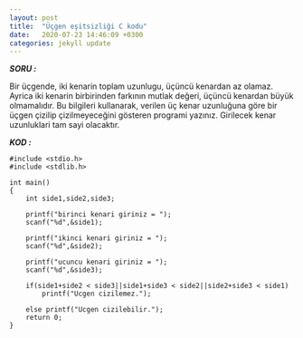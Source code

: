 ```yaml
---
layout: post
title:  "Üçgen eşitsizliği C kodu"
date:   2020-07-23 14:46:09 +0300
categories: jekyll update
---
```


***SORU :***

Bir üçgende, iki kenarin toplam uzunlugu, üçüncü kenardan az olamaz. Ayrica iki kenarin birbirinden farkının mutlak değeri, üçüncü kenardan büyük olmamalıdır. Bu bilgileri kullanarak, verilen üç kenar uzunluğuna göre bir üçgen çizilip çizilmeyeceğini gösteren programi yazınız. Girilecek kenar uzunluklari tam sayi olacaktır.
                                                                                                                                    
***KOD :***

    #include <stdio.h>
    #include <stdlib.h>

    int main()
    {
        int side1,side2,side3;

        printf("birinci kenari giriniz = ");
        scanf("%d",&side1);

        printf("ikinci kenari giriniz = ");
        scanf("%d",&side2);

        printf("ucuncu kenari giriniz = ");
        scanf("%d",&side3);

        if(side1+side2 < side3||side1+side3 < side2||side2+side3 < side1) 
            printf("Ucgen cizilemez.");

        else printf("Ucgen cizilebilir.");
        return 0;
    }